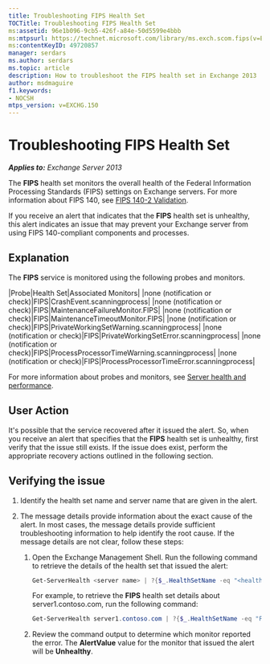 ```yaml
---
title: Troubleshooting FIPS Health Set
TOCTitle: Troubleshooting FIPS Health Set
ms:assetid: 96e1b096-9cb5-426f-a84e-50d5599e4bbb
ms:mtpsurl: https://technet.microsoft.com/library/ms.exch.scom.fips(v=EXCHG.150)
ms:contentKeyID: 49720857
manager: serdars
ms.author: serdars
ms.topic: article
description: How to troubleshoot the FIPS health set in Exchange 2013
author: msdmaguire
f1.keywords:
- NOCSH
mtps_version: v=EXCHG.150
---
```


# Troubleshooting FIPS Health Set

_**Applies to:** Exchange Server 2013_

The **FIPS** health set monitors the overall health of the Federal Information Processing Standards (FIPS) settings on Exchange servers. For more information about FIPS 140, see [FIPS 140-2 Validation](/windows/security/threat-protection/fips-140-validation).

If you receive an alert that indicates that the **FIPS** health set is unhealthy, this alert indicates an issue that may prevent your Exchange server from using FIPS 140-compliant components and processes.

## Explanation

The **FIPS** service is monitored using the following probes and monitors.

|Probe|Health Set|Associated Monitors|
|none (notification or check)|FIPS|CrashEvent.scanningprocess|
|none (notification or check)|FIPS|MaintenanceFailureMonitor.FIPS|
|none (notification or check)|FIPS|MaintenanceTimeoutMonitor.FIPS|
|none (notification or check)|FIPS|PrivateWorkingSetWarning.scanningprocess|
|none (notification or check)|FIPS|PrivateWorkingSetError.scanningprocess|
|none (notification or check)|FIPS|ProcessProcessorTimeWarning.scanningprocess|
|none (notification or check)|FIPS|ProcessProcessorTimeError.scanningprocess|

For more information about probes and monitors, see [Server health and performance](../../server-health-and-performance-exchange-2013-help.md).

## User Action

It's possible that the service recovered after it issued the alert. So, when you receive an alert that specifies that the **FIPS** health set is unhealthy, first verify that the issue still exists. If the issue does exist, perform the appropriate recovery actions outlined in the following section.

## Verifying the issue

1. Identify the health set name and server name that are given in the alert.

2. The message details provide information about the exact cause of the alert. In most cases, the message details provide sufficient troubleshooting information to help identify the root cause. If the message details are not clear, follow these steps:

   1. Open the Exchange Management Shell. Run the following command to retrieve the details of the health set that issued the alert:

      ```powershell
      Get-ServerHealth <server name> | ?{$_.HealthSetName -eq "<health set name>"}
      ```

      For example, to retrieve the **FIPS** health set details about server1.contoso.com, run the following command:

      ```powershell
      Get-ServerHealth server1.contoso.com | ?{$_.HealthSetName -eq "FIPS"}
      ```

   2. Review the command output to determine which monitor reported the error. The **AlertValue** value for the monitor that issued the alert will be **Unhealthy**.
